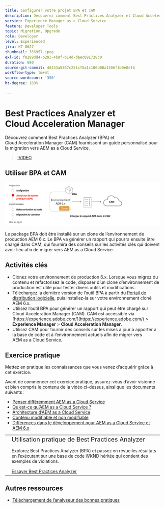 ```yaml
---
title: Configurer votre projet BPA et CAM
description: Découvrez comment Best Practices Analyzer et Cloud Acceleration Manager fournissent un guide personnalisé pour la migration vers AEM as a Cloud Service.
version: Experience Manager as a Cloud Service
feature: Developer Tools
topic: Migration, Upgrade
role: Developer
level: Experienced
jira: KT-8627
thumbnail: 336957.jpeg
exl-id: f8289dd4-b293-4b8f-b14d-daec091728c0
duration: 680
source-git-commit: 48433a5367c281cf5a1c106b08a1306f1b0e8ef4
workflow-type: tm+mt
source-wordcount: '350'
ht-degree: 100%

---
```


# Best Practices Analyzer et Cloud Acceleration Manager

Découvrez comment Best Practices Analyzer (BPA) et Cloud Acceleration Manager (CAM) fournissent un guide personnalisé pour la migration vers AEM as a Cloud Service. 

>[!VIDEO](https://video.tv.adobe.com/v/336957?quality=12&learn=on)

## Utiliser BPA et CAM

![Diagramme de haut niveau BPA et CAM.](assets/bpa-cam-diagram.png)

Le package BPA doit être installé sur un clone de l’environnement de production AEM 6.x. Le BPA va générer un rapport qui pourra ensuite être chargé dans CAM, qui fournira des conseils sur les activités clés qui doivent avoir lieu afin de migrer vers AEM as a Cloud Service.

## Activités clés

+ Clonez votre environnement de production 6.x. Lorsque vous migrez du contenu et refactorisez le code, disposer d’un clone d’environnement de production est utile pour tester divers outils et modifications.
+ Téléchargez la dernière version de l’outil BPA à partir du [Portail de distribution logicielle](https://experience.adobe.com/#/downloads/content/software-distribution/en/aemcloud.html?lang=fr), puis installez-la sur votre environnement cloné AEM 6.x.
+ Utilisez l’outil BPA pour générer un rapport qui peut être chargé sur Cloud Acceleration Manager (CAM). CAM est accessible via [https://experience.adobe.com/](https://experience.adobe.com/) > **Experience Manager** > **Cloud Acceleration Manager**.
+ Utilisez CAM pour fournir des conseils sur les mises à jour à apporter à la base de code et à l’environnement actuels afin de migrer vers AEM as a Cloud Service.

## Exercice pratique

Mettez en pratique les connaissances que vous venez d’acquérir grâce à cet exercice.

Avant de commencer cet exercice pratique, assurez-vous d’avoir visionné et bien compris le contenu de la vidéo ci-dessus, ainsi que les documents suivants :

+ [Penser différemment AEM as a Cloud Service](./introduction.md)
+ [Qu’est-ce qu’AEM as a Cloud Service ?](https://experienceleague.adobe.com/docs/experience-manager-learn/cloud-service/introduction/what-is-aem-as-a-cloud-service.html?lang=fr)
+ [Architecture d’AEM as a Cloud Service](https://experienceleague.adobe.com/docs/experience-manager-learn/cloud-service/introduction/architecture.html?lang=fr)
+ [Contenu modifiable et non modifiable](https://experienceleague.adobe.com/docs/experience-manager-learn/cloud-service/developing/basics/mutable-immutable.html?lang=fr)
+ [Différences dans le développement pour AEM as a Cloud Service et AEM 6.x](https://experienceleague.adobe.com/docs/experience-manager-cloud-service/implementing/developing/development-guidelines.html?lang=fr#developing)

<table style="border-width:0">
    <tr>
        <td style="width:150px">
            <a  rel="noreferrer"
                target="_blank"
                href="https://github.com/adobe/aem-cloud-engineering-video-series-exercises/tree/session1-differently#bootcamp---session-1-introduction-and-thinking-differently"><img alt="Exercice pratique : référentiel GitHub" src="./assets/github.png"/>
            </a>        
        </td>
        <td style="width:100%;margin-bottom:1rem;">
            <div style="font-size:1.25rem;font-weight:400;">Utilisation pratique de Best Practices Analyzer</div>
            <p style="margin:1rem 0">
                Explorez Best Practices Analyzer (BPA) et passez en revue les résultats en l’exécutant sur une base de code WKND héritée qui contient des exemples de violations.
            </p>
            <a  rel="noreferrer"
                target="_blank"
                href="https://github.com/adobe/aem-cloud-engineering-video-series-exercises/tree/session1-differently#bootcamp---session-1-introduction-and-thinking-differently" class="spectrum-Button spectrum-Button--primary spectrum-Button--sizeM">
<span class="spectrum-Button-label has-no-wrap has-text-weight-bold">Essayer Best Practices Analyzer</span>
</a>
        </td>
    </tr>
</table>


## Autres ressources

+ [Téléchargement de l’analyseur des bonnes pratiques](https://experience.adobe.com/#/downloads/content/software-distribution/fr/aemcloud.html?fulltext=Best*+Practices*+Analyzer*&amp;orderby=%40jcr%3Acontent%2Fjcr%3AlastModified&amp;orderby.sort=desc&amp;layout=list&amp;p.offset=0&amp;p.limit=1)